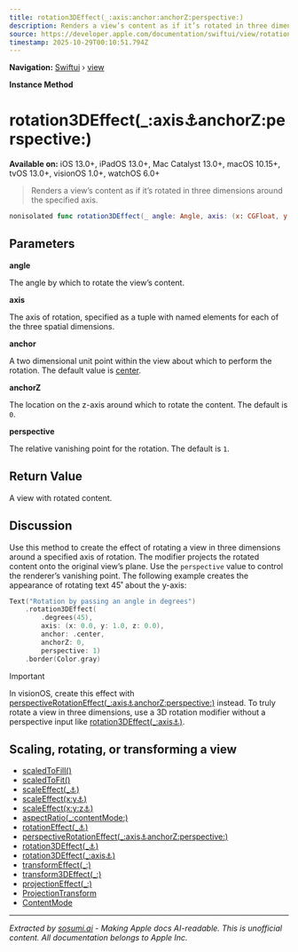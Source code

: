 ```yaml
---
title: rotation3DEffect(_:axis:anchor:anchorZ:perspective:)
description: Renders a view’s content as if it’s rotated in three dimensions around the specified axis.
source: https://developer.apple.com/documentation/swiftui/view/rotation3deffect(_:axis:anchor:anchorz:perspective:)
timestamp: 2025-10-29T00:10:51.794Z
---
```


**Navigation:** [Swiftui](/documentation/swiftui) › [view](/documentation/swiftui/view)

**Instance Method**

# rotation3DEffect(_:axis:anchor:anchorZ:perspective:)

**Available on:** iOS 13.0+, iPadOS 13.0+, Mac Catalyst 13.0+, macOS 10.15+, tvOS 13.0+, visionOS 1.0+, watchOS 6.0+

> Renders a view’s content as if it’s rotated in three dimensions around the specified axis.

```swift
nonisolated func rotation3DEffect(_ angle: Angle, axis: (x: CGFloat, y: CGFloat, z: CGFloat), anchor: UnitPoint = .center, anchorZ: CGFloat = 0, perspective: CGFloat = 1) -> some View
```

## Parameters

**angle**

The angle by which to rotate the view’s content.



**axis**

The axis of rotation, specified as a tuple with named elements for each of the three spatial dimensions.



**anchor**

A two dimensional unit point within the view about which to perform the rotation. The default value is [center](/documentation/swiftui/unitpoint/center).



**anchorZ**

The location on the z-axis around which to rotate the content. The default is `0`.



**perspective**

The relative vanishing point for the rotation. The default is `1`.



## Return Value

A view with rotated content.

## Discussion

Use this method to create the effect of rotating a view in three dimensions around a specified axis of rotation. The modifier projects the rotated content onto the original view’s plane. Use the `perspective` value to control the renderer’s vanishing point. The following example creates the appearance of rotating text 45˚ about the y-axis:

```swift
Text("Rotation by passing an angle in degrees")
    .rotation3DEffect(
        .degrees(45),
        axis: (x: 0.0, y: 1.0, z: 0.0),
        anchor: .center,
        anchorZ: 0,
        perspective: 1)
    .border(Color.gray)
```



> [!IMPORTANT]
> In visionOS, create this effect with [perspectiveRotationEffect(_:axis:anchor:anchorZ:perspective:)](/documentation/swiftui/view/perspectiverotationeffect(_:axis:anchor:anchorz:perspective:)) instead. To truly rotate a view in three dimensions, use a 3D rotation modifier without a perspective input like [rotation3DEffect(_:axis:anchor:)](/documentation/swiftui/view/rotation3deffect(_:axis:anchor:)).

## Scaling, rotating, or transforming a view

- [scaledToFill()](/documentation/swiftui/view/scaledtofill())
- [scaledToFit()](/documentation/swiftui/view/scaledtofit())
- [scaleEffect(_:anchor:)](/documentation/swiftui/view/scaleeffect(_:anchor:))
- [scaleEffect(x:y:anchor:)](/documentation/swiftui/view/scaleeffect(x:y:anchor:))
- [scaleEffect(x:y:z:anchor:)](/documentation/swiftui/view/scaleeffect(x:y:z:anchor:))
- [aspectRatio(_:contentMode:)](/documentation/swiftui/view/aspectratio(_:contentmode:))
- [rotationEffect(_:anchor:)](/documentation/swiftui/view/rotationeffect(_:anchor:))
- [perspectiveRotationEffect(_:axis:anchor:anchorZ:perspective:)](/documentation/swiftui/view/perspectiverotationeffect(_:axis:anchor:anchorz:perspective:))
- [rotation3DEffect(_:anchor:)](/documentation/swiftui/view/rotation3deffect(_:anchor:))
- [rotation3DEffect(_:axis:anchor:)](/documentation/swiftui/view/rotation3deffect(_:axis:anchor:))
- [transformEffect(_:)](/documentation/swiftui/view/transformeffect(_:))
- [transform3DEffect(_:)](/documentation/swiftui/view/transform3deffect(_:))
- [projectionEffect(_:)](/documentation/swiftui/view/projectioneffect(_:))
- [ProjectionTransform](/documentation/swiftui/projectiontransform)
- [ContentMode](/documentation/swiftui/contentmode)

---

*Extracted by [sosumi.ai](https://sosumi.ai) - Making Apple docs AI-readable.*
*This is unofficial content. All documentation belongs to Apple Inc.*
